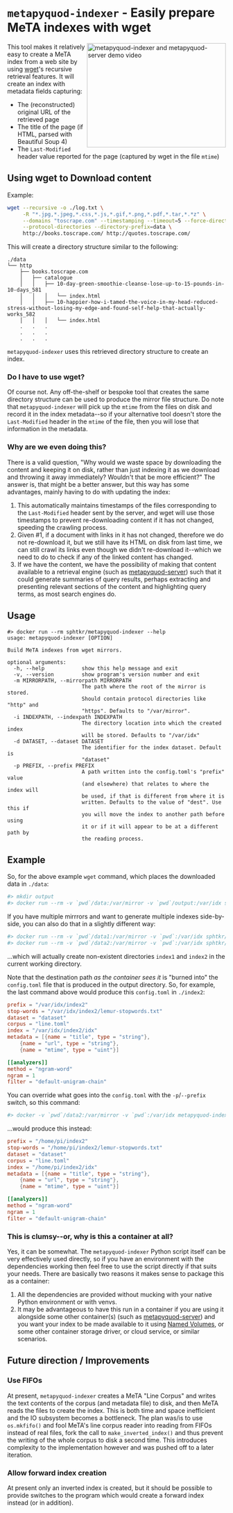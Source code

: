 # `metapyquod-indexer` - Easily prepare MeTA indexes with wget

[<img src="https://img.youtube.com/vi/CXgVN4fOjvk/0.jpg" data-canonical-src="https://img.youtube.com/vi/CXgVN4fOjvk/0.jpg" alt="metapyquod-indexer and metapyquod-server demo video" align="right" height="240" width="320">](https://youtu.be/CXgVN4fOjvk)
This tool makes it relatively easy to create a MeTA index from a web site by using [wget](https://www.gnu.org/software/wget/)'s recursive retrieval features. It will create an index with metadata fields capturing:
* The (reconstructed) original URL of the retrieved page
* The title of the page (if HTML, parsed with Beautiful Soup 4)
* The `Last-Modified` header value reported for the page (captured by wget in the file `mtime`)

## Using wget to Download content

Example: 

```sh
wget --recursive -o ./log.txt \
     -R "*.jpg,*.jpeg,*.css,*.js,*.gif,*.png,*.pdf,*.tar,*.*z" \
     --domains "toscrape.com" --timestamping --timeout=5 --force-directories \
     --protocol-directories --directory-prefix=data \
     http://books.toscrape.com/ http://quotes.toscrape.com/
```

This will create a directory structure similar to the following:

```
./data
└── http
    ├── books.toscrape.com
    │   ├── catalogue
    │   │   ├── 10-day-green-smoothie-cleanse-lose-up-to-15-pounds-in-10-days_581
    │   │   │   └── index.html
    │   │   ├── 10-happier-how-i-tamed-the-voice-in-my-head-reduced-stress-without-losing-my-edge-and-found-self-help-that-actually-works_582
    │   │   │   └── index.html
    .   .   . 
    .   .   . 
    .   .   . 
```
`metapyquod-indexer` uses this retrieved directory structure to create an index.

### Do I have to use wget?

Of course not. Any off-the-shelf or bespoke tool that creates the same directory structure can be used to produce the mirror file structure. Do note that `metapyquod-indexer` will pick up the `mtime` from the files on disk and record it in the index metadata--so if your alternative tool doesn't store the `Last-Modified` header in the `mtime` of the file, then you will lose that information in the metadata.

### Why are we even doing this?

There is a valid question, "Why would we waste space by downloading the content and keeping it on disk, rather than just indexing it as we download and throwing it away immediately? Wouldn't that be more efficient?" The answer is, that might be a better answer, but this way has some advantages, mainly having to do with updating the index:
1. This automatically maintains timestamps of the files corresponding to the `Last-Modified` header sent by the server, and wget will use those timestamps to prevent re-downloading content if it has not changed, speeding the crawling process.
2. Given #1, if a document with links in it has not changed, therefore we do not re-download it, but we still have its HTML on disk from last time, we can still crawl its links even though we didn't re-download it--which we need to do to check if any of the linked content has changed.
3. If we have the content, we have the possibility of making that content available to a retrieval engine (such as [metapyquod-server](https://github.com/sphtkr/MeTAPyquod/metapyquod-server)) such that it could generate summaries of query results, perhaps extracting and presenting relevant sections of the content and highlighting query terms, as most search engines do.

## Usage

```
#> docker run --rm sphtkr/metapyquod-indexer --help
usage: metapyquod-indexer [OPTION]

Build MeTA indexes from wget mirrors.

optional arguments:
  -h, --help            show this help message and exit
  -v, --version         show program's version number and exit
  -m MIRRORPATH, --mirrorpath MIRRORPATH
                        The path where the root of the mirror is stored.
                        Should contain protocol directories like "http" and
                        "https". Defaults to "/var/mirror".
  -i INDEXPATH, --indexpath INDEXPATH
                        The directory location into which the created index
                        will be stored. Defaults to "/var/idx"
  -d DATASET, --dataset DATASET
                        The identifier for the index dataset. Default is
                        "dataset"
  -p PREFIX, --prefix PREFIX
                        A path written into the config.toml's "prefix" value
                        (and elsewhere) that relates to where the index will
                        be used, if that is different from where it is
                        written. Defaults to the value of "dest". Use this if
                        you will move the index to another path before using
                        it or if it will appear to be at a different path by
                        the reading process.

```

## Example

So, for the above example `wget` command, which places the downloaded data in `./data`:

```sh
#> mkdir output
#> docker run --rm -v `pwd`/data:/var/mirror -v `pwd`/output:/var/idx sphtkr/metapyquod-indexer
```

If you have multiple mirrrors and want to generate multiple indexes side-by-side, you can also do that in a slightly different way:

```sh
#> docker run --rm -v `pwd`/data1:/var/mirror -v `pwd`:/var/idx sphtkr/metapyquod-indexer -i /var/idx/index1
#> docker run --rm -v `pwd`/data2:/var/mirror -v `pwd`:/var/idx sphtkr/metapyquod-indexer -i /var/idx/index2
```

...which will actually create non-existent directories `index1` and `index2` in the current working directory.

Note that the destination path *as the container sees it* is "burned into" the `config.toml` file that is produced in the output directory. So, for example, the last command above would produce this `config.toml` in `./index2`:

```toml
prefix = "/var/idx/index2"
stop-words = "/var/idx/index2/lemur-stopwords.txt"
dataset = "dataset"
corpus = "line.toml"
index = "/var/idx/index2/idx"
metadata = [{name = "title", type = "string"},
    {name = "url", type = "string"},
    {name = "mtime", type = "uint"}]

[[analyzers]]
method = "ngram-word"
ngram = 1
filter = "default-unigram-chain"
```

You can override what goes into the `config.toml` with the `-p`/`--prefix` switch, so this command:

```sh
#> docker -v `pwd`/data2:/var/mirror -v `pwd`:/var/idx metapyquod-indexer -i /var/idx/index2 -p /home/pi/index2
```

...would produce this instead:

```toml
prefix = "/home/pi/index2"
stop-words = "/home/pi/index2/lemur-stopwords.txt"
dataset = "dataset"
corpus = "line.toml"
index = "/home/pi/index2/idx"
metadata = [{name = "title", type = "string"},
    {name = "url", type = "string"},
    {name = "mtime", type = "uint"}]

[[analyzers]]
method = "ngram-word"
ngram = 1
filter = "default-unigram-chain"
```

### This is clumsy--or, why is this a container at all?

Yes, it can be somewhat. The `metapyquod-indexer` Python script itself can be very effectively used directly, so if you have an environment with the dependencies working then feel free to use the script directly if that suits your needs. There are basically two reasons it makes sense to package this as a container:
1. All the dependencies are provided without mucking with your native Python environment or with venvs.
2. It may be advantageous to have this run in a container if you are using it alongside some other container(s) (such as [metapyquod-server](https://github.com/sphtkr/MeTAPyquod/metapyquod-server)) and you want your index to be made available to it using [Named Volumes](https://boxboat.com/2016/06/18/docker-data-containers-and-named-volumes/), or some other container storage driver, or cloud service, or similar scenarios.

## Future direction / Improvements

### Use FIFOs

At present, `metapyquod-indexer` creates a MeTA "Line Corpus" and writes the text contents of the corpus (and metadata file) to disk, and then MeTA reads the files to create the index. This is both time and space inefficient and the IO subsystem becomes a bottleneck. The plan was/is to use `os.mkfifo()` and fool MeTA's line corpus reader into reading from FIFOs instead of real files, fork the call to `make_inverted_index()` and thus prevent the writing of the whole corpus to disk a second time. This introduces complexity to the implementation however and was pushed off to a later iteration.

### Allow forward index creation

At present only an inverted index is created, but it should be possible to provide switches to the program which would create a forward index instead (or in addition).
